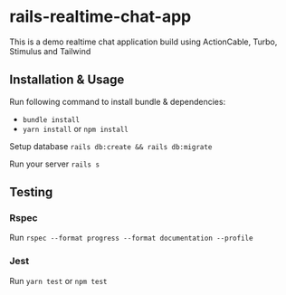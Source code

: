 # rails-realtime-chat-app

This is a demo realtime chat application build using ActionCable, Turbo, Stimulus and Tailwind

## Installation & Usage

Run following command to install bundle & dependencies:
- `bundle install`
- `yarn install` or `npm install`

Setup database `rails db:create && rails db:migrate`

Run your server `rails s`

## Testing

### Rspec

Run `rspec --format progress --format documentation --profile`

### Jest

Run `yarn test` or `npm test`
